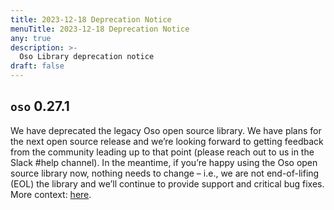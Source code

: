 ```yaml
---
title: 2023-12-18 Deprecation Notice
menuTitle: 2023-12-18 Deprecation Notice
any: true
description: >-
  Oso Library deprecation notice
draft: false
---
```


## `oso` 0.27.1

We have deprecated the legacy Oso open source library. We have plans for the next open source release and we’re looking forward to getting feedback from the community leading up to that point (please reach out to us in the Slack #help channel). In the meantime, if you’re happy using the Oso open source library now, nothing needs to change – i.e., we are not end-of-lifing (EOL) the library and we’ll continue to provide support and critical bug fixes. More context: [here](https://www.osohq.com/docs/oss/getting-started/deprecation.html).
